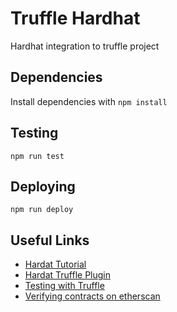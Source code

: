 # Truffle Hardhat

Hardhat integration to truffle project

## Dependencies

Install dependencies with `npm install`

## Testing

```
npm run test
```

## Deploying

```
npm run deploy
```

## Useful Links

- [Hardat Tutorial](https://hardhat.org/tutorial/)
- [Hardat Truffle Plugin](https://github.com/nomiclabs/hardhat/tree/master/packages/hardhat-truffle5)
- [Testing with Truffle](https://hardhat.org/guides/truffle-testing.html#testing-with-web3-js-truffle)
- [Verifying contracts on etherscan](https://www.npmjs.com/package/@nomiclabs/hardhat-etherscan)

